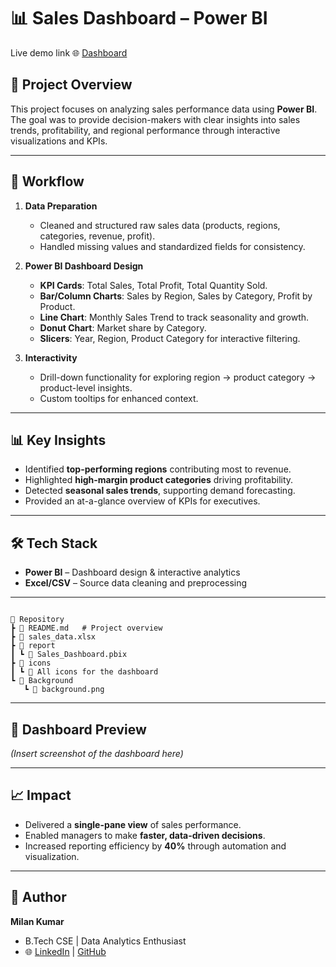 # 📊 Sales Dashboard – Power BI

Live demo link 🌐 [Dashboard](https://app.powerbi.com/view?r=eyJrIjoiNTE2MzQyMGYtYjZkNC00NTNkLWFmZTAtMzU3ZmNlY2NmOThiIiwidCI6IjdlZTg0MzQ3LWM5MmMtNDFiMi1hYTIyLWNiZDM1NGFiZjcwNSJ9)
## 📌 Project Overview
This project focuses on analyzing sales performance data using **Power BI**.  
The goal was to provide decision-makers with clear insights into sales trends, profitability, and regional performance through interactive visualizations and KPIs.

---

## 🚀 Workflow
1. **Data Preparation**
   - Cleaned and structured raw sales data (products, regions, categories, revenue, profit).
   - Handled missing values and standardized fields for consistency.

2. **Power BI Dashboard Design**
   - **KPI Cards**: Total Sales, Total Profit, Total Quantity Sold.
   - **Bar/Column Charts**: Sales by Region, Sales by Category, Profit by Product.
   - **Line Chart**: Monthly Sales Trend to track seasonality and growth.
   - **Donut Chart**: Market share by Category.
   - **Slicers**: Year, Region, Product Category for interactive filtering.

3. **Interactivity**
   - Drill-down functionality for exploring region → product category → product-level insights.
   - Custom tooltips for enhanced context.

---

## 📊 Key Insights
- Identified **top-performing regions** contributing most to revenue.  
- Highlighted **high-margin product categories** driving profitability.  
- Detected **seasonal sales trends**, supporting demand forecasting.  
- Provided an at-a-glance overview of KPIs for executives.  

---

## 🛠️ Tech Stack
- **Power BI** – Dashboard design & interactive analytics  
- **Excel/CSV** – Source data cleaning and preprocessing  

---

```## 📂 Repository Structure

📂 Repository  
┣ 📜 README.md   # Project overview  
┣ 📜 sales_data.xlsx  
┣ 📂 report  
┃ ┗ 📜 Sales_Dashboard.pbix  
┣ 📂 icons  
┃ ┗ 📜 All icons for the dashboard  
┗ 📂 Background  
   ┗ 📜 background.png  
```


---

## 📸 Dashboard Preview
*(Insert screenshot of the dashboard here)*  

---

## 📈 Impact
- Delivered a **single-pane view** of sales performance.  
- Enabled managers to make **faster, data-driven decisions**.  
- Increased reporting efficiency by **40%** through automation and visualization.  

---

## 👤 Author
**Milan Kumar**  
- B.Tech CSE | Data Analytics Enthusiast  
- 🌐 [LinkedIn](https://www.linkedin.com/in/kumarmilann/) | [GitHub](https://github.com/mr-milannn/)  

